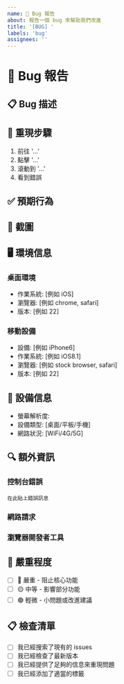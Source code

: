 ```yaml
---
name: 🐛 Bug 報告
about: 報告一個 bug 來幫助我們改進
title: '[BUG] '
labels: 'bug'
assignees: ''
---
```


# 🐛 Bug 報告

## 📋 Bug 描述
<!-- 清楚簡潔地描述這個 bug -->

## 🔄 重現步驟
<!-- 重現此行為的步驟 -->
1. 前往 '...'
2. 點擊 '...'
3. 滾動到 '...'
4. 看到錯誤

## ✅ 預期行為
<!-- 清楚簡潔地描述您期望發生的事情 -->

## 📸 截圖
<!-- 如果適用，請添加截圖來幫助解釋您的問題 -->

## 🖥️ 環境信息
<!-- 請完成以下信息 -->

### 桌面環境
- 作業系統: [例如 iOS]
- 瀏覽器: [例如 chrome, safari]
- 版本: [例如 22]

### 移動設備
- 設備: [例如 iPhone6]
- 作業系統: [例如 iOS8.1]
- 瀏覽器: [例如 stock browser, safari]
- 版本: [例如 22]

## 📱 設備信息
- 螢幕解析度: 
- 設備類型: [桌面/平板/手機]
- 網路狀況: [WiFi/4G/5G]

## 🔍 額外資訊
<!-- 在此添加有關問題的任何其他資訊 -->

### 控制台錯誤
<!-- 如果有控制台錯誤，請貼上錯誤訊息 -->
```
在此貼上錯誤訊息
```

### 網路請求
<!-- 如果與 API 相關，請提供相關的網路請求信息 -->

### 瀏覽器開發者工具
<!-- 任何來自開發者工具的相關信息 -->

## 🚨 嚴重程度
<!-- 請選擇此 bug 的嚴重程度 -->
- [ ] 🔴 嚴重 - 阻止核心功能
- [ ] 🟡 中等 - 影響部分功能
- [ ] 🟢 輕微 - 小問題或改進建議

## 📋 檢查清單
- [ ] 我已經搜索了現有的 issues
- [ ] 我已經檢查了最新版本
- [ ] 我已經提供了足夠的信息來重現問題
- [ ] 我已經添加了適當的標籤
